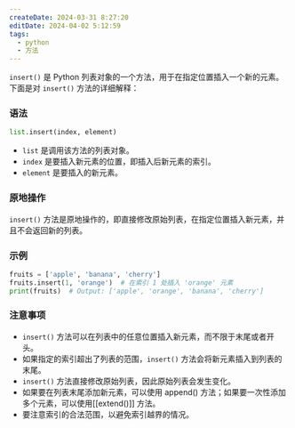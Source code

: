 ```yaml
---
createDate: 2024-03-31 8:27:20
editDate: 2024-04-02 5:12:59
tags:
  - python
  - 方法
---
```

`insert()` 是 Python 列表对象的一个方法，用于在指定位置插入一个新的元素。下面是对 `insert()` 方法的详细解释：

### 语法
```python
list.insert(index, element)
```

- `list` 是调用该方法的列表对象。
- `index` 是要插入新元素的位置，即插入后新元素的索引。
- `element` 是要插入的新元素。

### 原地操作
`insert()` 方法是原地操作的，即直接修改原始列表，在指定位置插入新元素，并且不会返回新的列表。

### 示例
```python
fruits = ['apple', 'banana', 'cherry']
fruits.insert(1, 'orange')  # 在索引 1 处插入 'orange' 元素
print(fruits)  # Output: ['apple', 'orange', 'banana', 'cherry']
```

### 注意事项
- `insert()` 方法可以在列表中的任意位置插入新元素，而不限于末尾或者开头。
- 如果指定的索引超出了列表的范围，`insert()` 方法会将新元素插入到列表的末尾。
- `insert()` 方法直接修改原始列表，因此原始列表会发生变化。
- 如果要在列表末尾添加新元素，可以使用 append() 方法；如果要一次性添加多个元素，可以使用[[extend()]] 方法。
- 要注意索引的合法范围，以避免索引越界的情况。